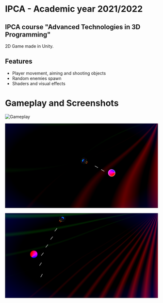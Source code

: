 # IPCA - Academic year 2021/2022

## IPCA course "Advanced Technologies in 3D Programming"

2D Game made in Unity.

## Features

- Player movement, aiming and shooting objects
- Random enemies spawn
- Shaders and visual effects

# Gameplay and Screenshots

![Gameplay](https://media.giphy.com/media/ZJa0VNVHg8p4GTpzwf/giphy.gif)

![Screenshot of gameplay](https://github.com/romanokeser/Unity-2D-Game/blob/master/Screenshot_1.png)


![Screenshot of gameplay](https://github.com/romanokeser/Unity-2D-Game/blob/master/Screenshot_2.png)
